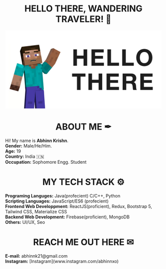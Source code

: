### <h1 align="center">HELLO THERE, WANDERING TRAVELER! 👋 </h1>
![Steve Hello](./assets/hello-steve.png)
### <h1 align="center">ABOUT ME ✒</h1>
<div>
    Hi! My name is <strong>Abhinn Krishn</strong>.
    <br>
    <strong>Gender:</strong> Male/He/Him.
    <br>
    <strong>Age:</strong> 19
    <br>
    <strong>Country:</strong> India 🇮🇳
    <br>
    <strong>Occupation:</strong> Sophomore Engg. Student 
</div>

### <h1 align="center">MY TECH STACK ⚙</h1>
<div>
<strong>Programing Languges:</strong> Java(profecient) C/C++, Python
  <br>
<strong>Scripting Languages:</strong> JavaScript/ES6 (profecient)
  <br>
<strong>Frontend Web Developpment:</strong> ReactJS(proficient), Redux, Bootstrap 5, Tailwind CSS, Materialize CSS
  <br>
<strong>Backend Web Development:</strong> Firebase(proficient), MongoDB
  <br>
    <strong>Others:</strong> UI/UX, Seo
  </div>
  <h1 align="center">REACH ME OUT HERE ✉</h1>
  <div>
    <strong>E-mail:</strong> abhinnk21@gmail.com
    <br>
    <strong>Instagram:</strong>  [Instagram](www.instagram.com/abhinnxo)
  </div>

<!--
![visitors](https://visitor-badge.glitch.me/badge?page_id=https://github.com/pikachuonacid)
-->
<!--
**pikachuonacid/pikachuonacid** is a ✨ _special_ ✨ repository because its `README.md` (this file) appears on your GitHub profile.

Here are some ideas to get you started:

- 🔭 I’m currently working on ...
- 🌱 I’m currently learning ...
- 👯 I’m looking to collaborate on ...
- 🤔 I’m looking for help with ...
- 💬 Ask me about ...
- 📫 How to reach me: ...
- 😄 Pronouns: ...
- ⚡ Fun fact: ...
-->
